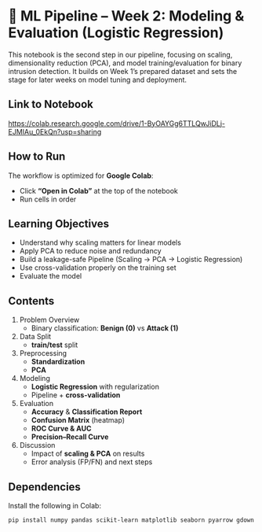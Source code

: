 # 📘 ML Pipeline – Week 2: Modeling & Evaluation (Logistic Regression)

This notebook is the second step in our pipeline, focusing on scaling, dimensionality reduction (PCA), and model training/evaluation for binary intrusion detection. It builds on Week 1’s prepared dataset and sets the stage for later weeks on model tuning and deployment.

## Link to Notebook
https://colab.research.google.com/drive/1-ByOAYGg6TTLQwJiDLj-EJMIAu_0EkQn?usp=sharing

## How to Run
The workflow is optimized for **Google Colab**:
- Click **“Open in Colab”** at the top of the notebook
- Run cells in order

## Learning Objectives
- Understand why scaling matters for linear models  
- Apply PCA to reduce noise and redundancy  
- Build a leakage-safe Pipeline (Scaling → PCA → Logistic Regression)  
- Use cross-validation properly on the training set  
- Evaluate the model

## Contents
1. Problem Overview  
   - Binary classification: **Benign (0)** vs **Attack (1)**  
2. Data Split  
   - **train/test** split  
3. Preprocessing  
   - **Standardization**
   - **PCA**
4. Modeling  
   - **Logistic Regression** with regularization  
   - Pipeline + **cross-validation**
5. Evaluation  
   - **Accuracy** & **Classification Report**  
   - **Confusion Matrix** (heatmap)  
   - **ROC Curve & AUC**  
   - **Precision–Recall Curve**  
6. Discussion  
   - Impact of **scaling & PCA** on results  
   - Error analysis (FP/FN) and next steps

## Dependencies
Install the following in Colab:
```bash
pip install numpy pandas scikit-learn matplotlib seaborn pyarrow gdown


